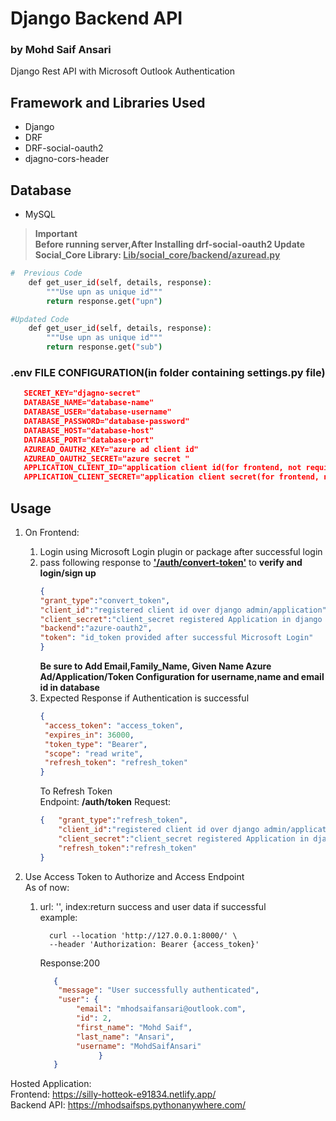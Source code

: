 # Django Backend API
### by Mohd Saif Ansari

Django Rest API with Microsoft Outlook Authentication

## Framework and Libraries Used
- Django
- DRF
- DRF-social-oauth2
- djagno-cors-header

## Database
- MySQL

> **Important**<br>
> **Before running server,After Installing drf-social-oauth2 Update Social_Core Library: <u>Lib/social_core/backend/azuread.py</u>**<br>
```sh
#  Previous Code
    def get_user_id(self, details, response):
        """Use upn as unique id"""
        return response.get("upn")
```
```sh
#Updated Code
    def get_user_id(self, details, response):
        """Use upn as unique id"""
        return response.get("sub")
```
### .env FILE CONFIGURATION(in folder containing settings.py file)
   ```JSON
      SECRET_KEY="djagno-secret"
      DATABASE_NAME="database-name"
      DATABASE_USER="database-username"
      DATABASE_PASSWORD="database-password"
      DATABASE_HOST="database-host"
      DATABASE_PORT="database-port"
      AZUREAD_OAUTH2_KEY="azure ad client id"
      AZUREAD_OAUTH2_SECRET="azure secret "
      APPLICATION_CLIENT_ID="application client id(for frontend, not required in .env)"
      APPLICATION_CLIENT_SECRET="application client secret(for frontend, not required in .env)"
   ```

## Usage
1. On Frontend: 
   1. Login using Microsoft Login plugin or package after successful login 
   2. pass following response to **<u>'/auth/convert-token'</u>** to **verify and login/sign up**
        ```json
      {
        "grant_type":"convert_token",
        "client_id":"registered client id over django admin/application",
        "client_secret":"client_secret registered Application in django admin/application",
        "backend":"azure-oauth2",
        "token": "id_token provided after successful Microsoft Login"
      }
        ```
      **Be sure to Add Email,Family_Name, Given Name  Azure Ad/Application/Token Configuration for username,name and email id in database**
   3. Expected Response if Authentication is successful
      ```json
      {
       "access_token": "access_token",
       "expires_in": 36000,
       "token_type": "Bearer",
       "scope": "read write",
       "refresh_token": "refresh_token"
      }
      ```
      To Refresh Token <br>
      Endpoint: **/auth/token**
      Request:
      ```json
      {   "grant_type":"refresh_token",
          "client_id":"registered client id over django admin/application",
          "client_secret":"client_secret registered Application in django admin/application",
          "refresh_token":"refresh_token"
      }
      ```
      
2. Use Access Token to Authorize and Access Endpoint<br> As of now:
   1. url: '', index:return success and user data if successful<br>
      example:
      ```shell
        curl --location 'http://127.0.0.1:8000/' \
        --header 'Authorization: Bearer {access_token}'
      ```
      Response:200
      ```json
         {
          "message": "User successfully authenticated",
          "user": {
              "email": "mhodsaifansari@outlook.com",
              "id": 2,
              "first_name": "Mohd Saif",
              "last_name": "Ansari",
              "username": "MohdSaifAnsari"
                   }
         }
      ```

Hosted Application:<br>
Frontend: https://silly-hotteok-e91834.netlify.app/ <br>
Backend API: https://mhodsaifsps.pythonanywhere.com/



